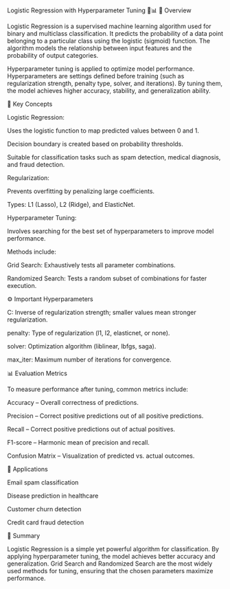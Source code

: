 Logistic Regression with Hyperparameter Tuning 🧠📊
📌 Overview

Logistic Regression is a supervised machine learning algorithm used for binary and multiclass classification. It predicts the probability of a data point belonging to a particular class using the logistic (sigmoid) function. The algorithm models the relationship between input features and the probability of output categories.

Hyperparameter tuning is applied to optimize model performance. Hyperparameters are settings defined before training (such as regularization strength, penalty type, solver, and iterations). By tuning them, the model achieves higher accuracy, stability, and generalization ability.

🚀 Key Concepts

Logistic Regression:

Uses the logistic function to map predicted values between 0 and 1.

Decision boundary is created based on probability thresholds.

Suitable for classification tasks such as spam detection, medical diagnosis, and fraud detection.

Regularization:

Prevents overfitting by penalizing large coefficients.

Types: L1 (Lasso), L2 (Ridge), and ElasticNet.

Hyperparameter Tuning:

Involves searching for the best set of hyperparameters to improve model performance.

Methods include:

Grid Search: Exhaustively tests all parameter combinations.

Randomized Search: Tests a random subset of combinations for faster execution.

⚙️ Important Hyperparameters

C: Inverse of regularization strength; smaller values mean stronger regularization.

penalty: Type of regularization (l1, l2, elasticnet, or none).

solver: Optimization algorithm (liblinear, lbfgs, saga).

max_iter: Maximum number of iterations for convergence.

📊 Evaluation Metrics

To measure performance after tuning, common metrics include:

Accuracy – Overall correctness of predictions.

Precision – Correct positive predictions out of all positive predictions.

Recall – Correct positive predictions out of actual positives.

F1-score – Harmonic mean of precision and recall.

Confusion Matrix – Visualization of predicted vs. actual outcomes.

🔮 Applications

Email spam classification

Disease prediction in healthcare

Customer churn detection

Credit card fraud detection

📜 Summary

Logistic Regression is a simple yet powerful algorithm for classification. By applying hyperparameter tuning, the model achieves better accuracy and generalization. Grid Search and Randomized Search are the most widely used methods for tuning, ensuring that the chosen parameters maximize performance.
